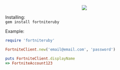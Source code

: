 <center><img src="https://i.imgur.com/q6gLoaU.png"></center>

Installing:<br>
```gem install fortniteruby```

Example:
```ruby
require 'fortniteruby'

FortniteClient.new('email@email.com', 'password')

puts FortniteClient.displayName
=> FortniteAccount123
```
